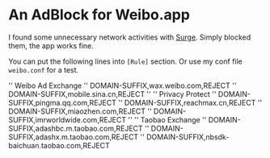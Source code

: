 # An AdBlock for Weibo.app

I found some unnecessary network activities with [Surge](https://nssurge.com "Surge"). Simply blocked them, the app works fine.

You can put the following lines into `[Rule]` section. Or use my conf file `weibo.conf` for a test.

'' Weibo Ad Exchange
'' DOMAIN-SUFFIX,wax.weibo.com,REJECT
'' DOMAIN-SUFFIX,mobile.sina.cn,REJECT
'' 
'' Privacy Protect
'' DOMAIN-SUFFIX,pingma.qq.com,REJECT
'' DOMAIN-SUFFIX,reachmax.cn,REJECT
'' DOMAIN-SUFFIX,miaozhen.com,REJECT
'' DOMAIN-SUFFIX,imrworldwide.com,REJECT
'' 
'' Taobao Exchange
'' DOMAIN-SUFFIX,adashbc.m.taobao.com,REJECT
'' DOMAIN-SUFFIX,adashx.m.taobao.com,REJECT
'' DOMAIN-SUFFIX,nbsdk-baichuan.taobao.com,REJECT
